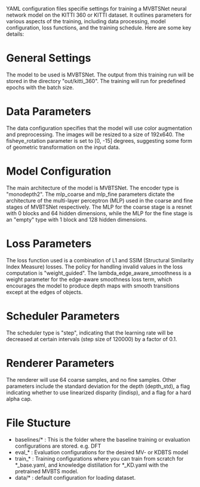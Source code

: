 YAML configuration files specifie settings for training a MVBTSNet neural network model on the KITTI 360 or KITTI dataset. It outlines parameters for various aspects of the training, including data processing, model configuration, loss functions, and the training schedule. Here are some key details:

# General Settings
The model to be used is MVBTSNet. The output from this training run will be stored in the directory "out/kitti_360". The training will run for predefined epochs with the batch size.

# Data Parameters
The data configuration specifies that the model will use color augmentation and preprocessing. The images will be resized to a size of 192x640. The fisheye_rotation parameter is set to [0, -15] degrees, suggesting some form of geometric transformation on the input data.

# Model Configuration
The main architecture of the model is MVBTSNet. The encoder type is "monodepth2". The mlp_coarse and mlp_fine parameters dictate the architecture of the multi-layer perceptron (MLP) used in the coarse and fine stages of MVBTSNet respectively. The MLP for the coarse stage is a resnet with 0 blocks and 64 hidden dimensions, while the MLP for the fine stage is an "empty" type with 1 block and 128 hidden dimensions.

# Loss Parameters
The loss function used is a combination of L1 and SSIM (Structural Similarity Index Measure) losses. The policy for handling invalid values in the loss computation is "weight_guided". The lambda_edge_aware_smoothness is a weight parameter for the edge-aware smoothness loss term, which encourages the model to produce depth maps with smooth transitions except at the edges of objects.

# Scheduler Parameters
The scheduler type is "step", indicating that the learning rate will be decreased at certain intervals (step size of 120000) by a factor of 0.1.

# Renderer Parameters
The renderer will use 64 coarse samples, and no fine samples. Other parameters include the standard deviation for the depth (depth_std), a flag indicating whether to use linearized disparity (lindisp), and a flag for a hard alpha cap.


# File Stucture
- baselines/* : This is the folder where the baseline training or evaluation configurations are stored. e.g. DFT
- eval_* : Evaluation configurations for the desired MV- or KDBTS model
- train_* : Training configurations where you can train from scratch for *_base.yaml, and knowledge distillation for *_KD.yaml with the pretrained MVBTS model.
- data/* : default configuration for loading dataset.